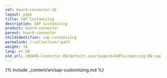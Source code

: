 ```yaml
---
ref: board-connector-16
layout: page
title: SAP Customizing
description: SAP Customizing
product: board-connector
parent: board-connector
childidentifier: sap-customizing
permalink: /:collection/:path
weight: 16
lang: en_GB
old_url: /BOARD-Connector-EN/default.aspx?pageid=SAPCustomizing-EN:sap-customizing-en
---
```



{% include _content/en/sap-customizing.md  %}


